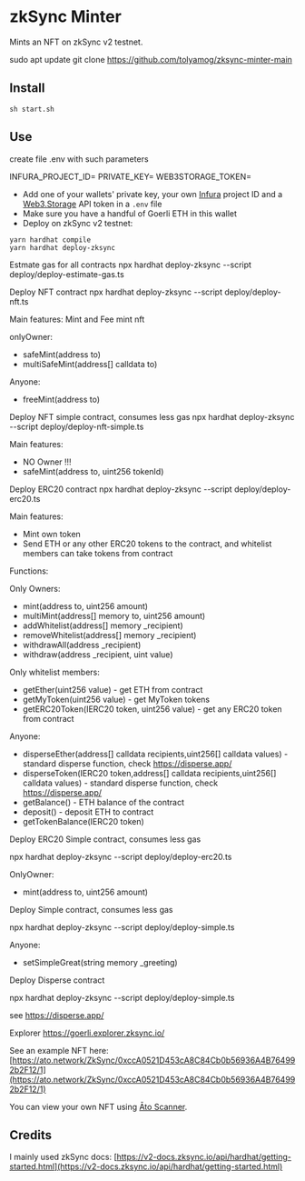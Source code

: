 # zkSync Minter

Mints an NFT on zkSync v2 testnet.

sudo apt update
git clone https://github.com/tolyamog/zksync-minter-main

## Install

```
sh start.sh
```

## Use

create file .env
with such parameters

INFURA_PROJECT_ID=
PRIVATE_KEY=
WEB3STORAGE_TOKEN=

- Add one of your wallets' private key, your own [Infura](https://infura.io/) project ID and a [Web3.Storage](https://web3.storage/tokens/) API token in a `.env` file
- Make sure you have a handful of Goerli ETH in this wallet
- Deploy on zkSync v2 testnet:

```
yarn hardhat compile
yarn hardhat deploy-zksync
```


Estmate gas for all contracts
npx hardhat deploy-zksync --script deploy/deploy-estimate-gas.ts 


Deploy NFT contract
npx hardhat deploy-zksync --script deploy/deploy-nft.ts 

Main features: Mint and Fee mint nft

onlyOwner:
- safeMint(address to)
- multiSafeMint(address[] calldata to)

Anyone:
- freeMint(address to)


Deploy NFT simple contract, consumes less gas
npx hardhat deploy-zksync --script deploy/deploy-nft-simple.ts

Main features: 
- NO Owner !!!
- safeMint(address to, uint256 tokenId)

Deploy ERC20  contract
npx hardhat deploy-zksync --script deploy/deploy-erc20.ts  

Main features:
- Mint own token
- Send ETH or any other ERC20 tokens to the contract, and whitelist members can take tokens from contract

Functions:

Only Owners:
- mint(address to, uint256 amount)
- multiMint(address[] memory to, uint256 amount)
- addWhitelist(address[] memory _recipient)
- removeWhitelist(address[] memory _recipient)
- withdrawAll(address _recipient)
- withdraw(address _recipient, uint value)

Only whitelist members:
- getEther(uint256 value) - get ETH from contract
- getMyToken(uint256 value) - get MyToken tokens
- getERC20Token(IERC20 token, uint256 value) - get any ERC20 token from contract

Anyone:
- disperseEther(address[] calldata recipients,uint256[] calldata values) - standard disperse function, check https://disperse.app/
- disperseToken(IERC20 token,address[] calldata recipients,uint256[] calldata values) - standard disperse function, check https://disperse.app/
- getBalance() - ETH balance of the contract
- deposit() - deposit ETH to contract
- getTokenBalance(IERC20 token)


Deploy ERC20 Simple contract, consumes less gas

npx hardhat deploy-zksync --script deploy/deploy-erc20.ts  

OnlyOwner:
- mint(address to, uint256 amount)


Deploy Simple contract, consumes less gas

npx hardhat deploy-zksync --script deploy/deploy-simple.ts  

Anyone:
- setSimpleGreat(string memory _greeting)



Deploy Disperse contract

npx hardhat deploy-zksync --script deploy/deploy-simple.ts  

see https://disperse.app/


Explorer https://goerli.explorer.zksync.io/



See an example NFT here: [https://ato.network/ZkSync/0xccA0521D453cA8C84Cb0b56936A4B764992b2F12/1](https://ato.network/ZkSync/0xccA0521D453cA8C84Cb0b56936A4B764992b2F12/1)

You can view your own NFT using [Āto Scanner](https://ato.network/).


## Credits

I mainly used zkSync docs: [https://v2-docs.zksync.io/api/hardhat/getting-started.html](https://v2-docs.zksync.io/api/hardhat/getting-started.html)


